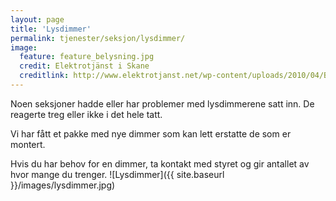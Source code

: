 ```yaml
---
layout: page
title: 'Lysdimmer'
permalink: tjenester/seksjon/lysdimmer/
image:
  feature: feature_belysning.jpg
  credit: Elektrotjänst i Skane
  creditlink: http://www.elektrotjanst.net/wp-content/uploads/2010/04/Belysning-staket1.jpg
---
```


Noen seksjoner hadde eller har problemer med lysdimmerene satt inn. De reagerte treg eller ikke i det hele tatt.

Vi har fått et pakke med nye dimmer som kan lett erstatte de som er montert.

Hvis du har behov for en dimmer, ta kontakt med styret og gir antallet av hvor mange du trenger.
![Lysdimmer]({{ site.baseurl }}/images/lysdimmer.jpg)
